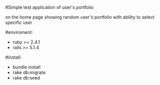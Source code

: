 #Simple test application of user's portfolio

on the home page showing random user's portfolio with ability to select specific user

#enviroment:
  * ruby >= 2.4.1
  * rails >= 5.1.4

#install:
  * bundle install
  * rake db:migrate
  * rake db:seed
